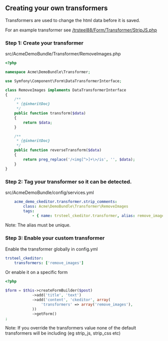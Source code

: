 ## Creating your own transformers

Transformers are used to change the html data before it is saved.

For an example transformer see [/trsteel88/Form/Transformer/StripJS.php](/trsteel88/Form/Transformer/StripJS.phpp)

### Step 1: Create your transformer

src/AcmeDemoBundle/Transformer/RemoveImages.php

```php
<?php

namespace Acme\DemoBundle\Transformer;

use Symfony\Component\Form\DataTransformerInterface;

class RemoveImages implements DataTransformerInterface
{
    /**
     * {@inheritDoc}
     */
    public function transform($data)
    {
        return $data;
    }

    /**
     * {@inheritDoc}
     */
    public function reverseTransform($data)
    {
        return preg_replace('/<img[^>]+\>/is', '', $data);
    }
}
```

### Step 2: Tag your transformer so it can be detected.

src/AcmeDemoBundle/config/services.yml

```yaml
    acme_demo_ckeditor.transformer.strip_comments:
        class: Acme\DemoBundle\Transformer\RemoveImages
        tags:
            - { name: trsteel_ckeditor.transformer, alias: remove_images }
```

Note: The alias must be unique.

### Step 3: Enable your custom transformer

Enable the transformer globally in config.yml

```yaml
trsteel_ckeditor:
    transformers: ['remove_images']
```

Or enable it on a specific form

```php
<?php

$form = $this->createFormBuilder($post)
            ->add('title', 'text')
            ->add('content', 'ckeditor', array(
                'transformers' => array('remove_images'),
            ))
            ->getForm()
;
```

Note: If you override the transformers value none of the default transformers will be including (eg strip_js, strip_css etc)
